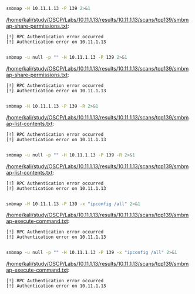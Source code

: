 ```bash
smbmap -H 10.11.1.13 -P 139 2>&1
```

[/home/kali/study/OSCP/Labs/10.11.1.13/results/10.11.1.13/scans/tcp139/smbmap-share-permissions.txt](file:///home/kali/study/OSCP/Labs/10.11.1.13/results/10.11.1.13/scans/tcp139/smbmap-share-permissions.txt):

```
[!] RPC Authentication error occurred
[!] Authentication error on 10.11.1.13


```
```bash
smbmap -u null -p "" -H 10.11.1.13 -P 139 2>&1
```

[/home/kali/study/OSCP/Labs/10.11.1.13/results/10.11.1.13/scans/tcp139/smbmap-share-permissions.txt](file:///home/kali/study/OSCP/Labs/10.11.1.13/results/10.11.1.13/scans/tcp139/smbmap-share-permissions.txt):

```
[!] RPC Authentication error occurred
[!] Authentication error on 10.11.1.13


```
```bash
smbmap -H 10.11.1.13 -P 139 -R 2>&1
```

[/home/kali/study/OSCP/Labs/10.11.1.13/results/10.11.1.13/scans/tcp139/smbmap-list-contents.txt](file:///home/kali/study/OSCP/Labs/10.11.1.13/results/10.11.1.13/scans/tcp139/smbmap-list-contents.txt):

```
[!] RPC Authentication error occurred
[!] Authentication error on 10.11.1.13


```
```bash
smbmap -u null -p "" -H 10.11.1.13 -P 139 -R 2>&1
```

[/home/kali/study/OSCP/Labs/10.11.1.13/results/10.11.1.13/scans/tcp139/smbmap-list-contents.txt](file:///home/kali/study/OSCP/Labs/10.11.1.13/results/10.11.1.13/scans/tcp139/smbmap-list-contents.txt):

```
[!] RPC Authentication error occurred
[!] Authentication error on 10.11.1.13


```
```bash
smbmap -H 10.11.1.13 -P 139 -x "ipconfig /all" 2>&1
```

[/home/kali/study/OSCP/Labs/10.11.1.13/results/10.11.1.13/scans/tcp139/smbmap-execute-command.txt](file:///home/kali/study/OSCP/Labs/10.11.1.13/results/10.11.1.13/scans/tcp139/smbmap-execute-command.txt):

```
[!] RPC Authentication error occurred
[!] Authentication error on 10.11.1.13


```
```bash
smbmap -u null -p "" -H 10.11.1.13 -P 139 -x "ipconfig /all" 2>&1
```

[/home/kali/study/OSCP/Labs/10.11.1.13/results/10.11.1.13/scans/tcp139/smbmap-execute-command.txt](file:///home/kali/study/OSCP/Labs/10.11.1.13/results/10.11.1.13/scans/tcp139/smbmap-execute-command.txt):

```
[!] RPC Authentication error occurred
[!] Authentication error on 10.11.1.13


```
